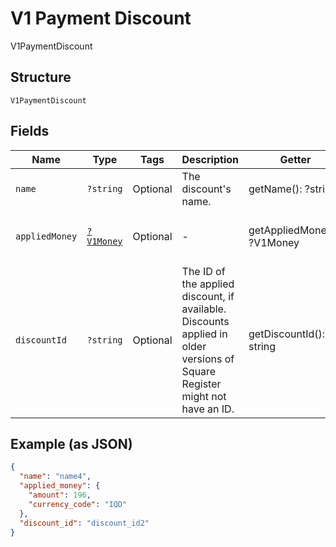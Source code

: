 
# V1 Payment Discount

V1PaymentDiscount

## Structure

`V1PaymentDiscount`

## Fields

| Name | Type | Tags | Description | Getter | Setter |
|  --- | --- | --- | --- | --- | --- |
| `name` | `?string` | Optional | The discount's name. | getName(): ?string | setName(?string name): void |
| `appliedMoney` | [`?V1Money`](../../doc/models/v1-money.md) | Optional | - | getAppliedMoney(): ?V1Money | setAppliedMoney(?V1Money appliedMoney): void |
| `discountId` | `?string` | Optional | The ID of the applied discount, if available. Discounts applied in older versions of Square Register might not have an ID. | getDiscountId(): ?string | setDiscountId(?string discountId): void |

## Example (as JSON)

```json
{
  "name": "name4",
  "applied_money": {
    "amount": 196,
    "currency_code": "IQD"
  },
  "discount_id": "discount_id2"
}
```

